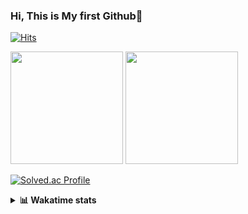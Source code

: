 ### Hi, This is My first Github👋
[![Hits](https://hits.seeyoufarm.com/api/count/incr/badge.svg?url=https%3A%2F%2Fgithub.com%2FJonghyun-Park1027&count_bg=%2379C83D&title_bg=%23555555&icon=&icon_color=%23E7E7E7&title=hits&edge_flat=false)](https://hits.seeyoufarm.com)
<br>


<p>
  <img height="180em" src="https://github-readme-stats-eight-rho-29.vercel.app/api?username=Jonghyun-Park1027&show_icons=true&include_all_commits=true&bg_color=30,e96443,904e95&title_color=fff&text_color=fff">
  <img height="180em" src="https://github-readme-stats-eight-rho-29.vercel.app/api/top-langs/?username=Jonghyun-Park1027&layout=compact&bg_color=30,e96443,904e95&title_color=fff&text_color=fff">


[![Solved.ac Profile](http://mazassumnida.wtf/api/v2/generate_badge?boj=ppjjhh1027)](https://solved.ac/ppjjhh1027/)

</p>
<details>
<summary><b>📊 Wakatime stats</b><br></summary>
<div>
<hr/>



<!--START_SECTION:waka-->
![Code Time](http://img.shields.io/badge/Code%20Time-782%20hrs%2012%20mins-blue)

![Profile Views](http://img.shields.io/badge/Profile%20Views-0-blue)

**🐱 My GitHub Data** 

> 📦 67.7 kB Used in GitHub's Storage 
 > 
> 🏆 4 Contributions in the Year 2024
 > 
> 🚫 Not Opted to Hire
 > 
> 📜 6 Public Repositories 
 > 
> 🔑 3 Private Repositories 
 > 
**I'm an Early 🐤** 

```text
🌞 Morning                47 commits          █████░░░░░░░░░░░░░░░░░░░░   21.66 % 
🌆 Daytime                123 commits         ██████████████░░░░░░░░░░░   56.68 % 
🌃 Evening                43 commits          █████░░░░░░░░░░░░░░░░░░░░   19.82 % 
🌙 Night                  4 commits           ░░░░░░░░░░░░░░░░░░░░░░░░░   01.84 % 
```
📅 **I'm Most Productive on Friday** 

```text
Monday                   38 commits          ████░░░░░░░░░░░░░░░░░░░░░   17.51 % 
Tuesday                  24 commits          ███░░░░░░░░░░░░░░░░░░░░░░   11.06 % 
Wednesday                10 commits          █░░░░░░░░░░░░░░░░░░░░░░░░   04.61 % 
Thursday                 22 commits          ███░░░░░░░░░░░░░░░░░░░░░░   10.14 % 
Friday                   61 commits          ███████░░░░░░░░░░░░░░░░░░   28.11 % 
Saturday                 21 commits          ██░░░░░░░░░░░░░░░░░░░░░░░   09.68 % 
Sunday                   41 commits          █████░░░░░░░░░░░░░░░░░░░░   18.89 % 
```


📊 **This Week I Spent My Time On** 

```text
🕑︎ Time Zone: Asia/Seoul

💬 Programming Languages: 
Python                   34 mins             ████████████████████████░   94.68 % 
Text                     1 min               █░░░░░░░░░░░░░░░░░░░░░░░░   05.32 % 

🔥 Editors: 
VS Code                  35 mins             █████████████████████████   100.00 % 

🐱‍💻 Projects: 
part2.-[알고리즘-이론]-강의자료    35 mins             █████████████████████████   100.00 % 

💻 Operating System: 
Windows                  35 mins             █████████████████████████   100.00 % 
```

**I Mostly Code in Jupyter Notebook** 

```text
Jupyter Notebook         6 repos             █████████████████████░░░░   85.71 % 
C++                      1 repo              ████░░░░░░░░░░░░░░░░░░░░░   14.29 % 
```




 Last Updated on 08/07/2024 18:37:56 UTC
<!--END_SECTION:waka-->
</details>



